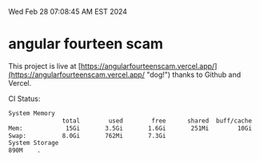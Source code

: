 Wed Feb 28 07:08:45 AM EST 2024

# angular fourteen scam


This project is live at [https://angularfourteenscam.vercel.app/](https://angularfourteenscam.vercel.app/ "dog!") thanks to Github and Vercel.

CI Status: 

```bash
System Memory
               total        used        free      shared  buff/cache   available
Mem:            15Gi       3.5Gi       1.6Gi       251Mi        10Gi        11Gi
Swap:          8.0Gi       762Mi       7.3Gi
System Storage
890M	.
